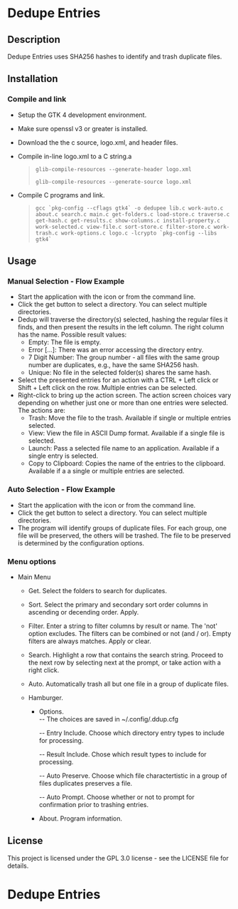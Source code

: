 # Dedupe Entries

## Description
Dedupe Entries uses SHA256 hashes to identify and trash duplicate files. 

## Installation

### Compile and link
- Setup the GTK 4 development environment.
- Make sure openssl v3 or greater is installed.
- Download the the c source, logo.xml, and header files.
- Compile in-line logo.xml to a C string.a
  >  `` glib-compile-resources --generate-header logo.xml ``
  >   
  >  `` glib-compile-resources --generate-source logo.xml ``

- Compile C programs and link.
  >  ``gcc `pkg-config --cflags gtk4` -o dedupee lib.c work-auto.c about.c search.c main.c get-folders.c load-store.c traverse.c get-hash.c get-results.c show-columns.c install-property.c work-selected.c view-file.c sort-store.c filter-store.c work-trash.c work-options.c logo.c -lcrypto `pkg-config --libs gtk4` ``

## Usage
### Manual Selection - Flow Example
- Start the application with the icon or from the command line.
- Click the get button to select a directory. You can select multiple directories.
- Dedup will traverse the directory(s) selected, hashing the regular files it finds, and then present the results in the left column. The right column has the name. Possible result values:
  - Empty: The file is empty.
  - Error [...]: There was an error accessing the directory entry.
  - 7 Digit Number: The group number - all files with the same group number are duplicates, e.g., have the same SHA256 hash.
  - Unique: No file in the selected folder(s) shares the same hash.
- Select the presented entries for an action with a CTRL + Left click or Shift + Left click on the row. Multiple entries can be selected.
- Right-click to bring up the action screen. The action screen choices vary depending on whether just one or more than one entries were selected. The actions are:
  - Trash: Move the file to the trash. Available if single or multiple entries selected. 
  - View: View the file in ASCII Dump format. Available if a single file is selected.
  - Launch: Pass a selected file name to an application. Available if a single entry is selected.
  - Copy to Clipboard: Copies the name of the entries to the clipboard. Available if a a single or multiple entries are selected.

### Auto Selection - Flow Example
- Start the application with the icon or from the command line.
- Click the get button to select a directory. You can select multiple directories.
- The program will identify groups of duplicate files.  For each group, one file will be preserved, the others will be trashed.  The file to be preserved is determined by the configuration options.  

### Menu options
- Main Menu
  - Get.  Select the folders to search for duplicates.
  - Sort.  Select the primary and secondary sort order columns in ascending or decending order.  Apply.
  - Filter.  Enter a string to filter columns by result or name.  The 'not' option excludes.  The filters can be combined or not (and / or). Empty filters are always matches. Apply or clear.
  - Search.  Highlight a row that contains the search string.  Proceed to the next row by selecting next at the prompt, or take action with a right click.   
  - Auto.  Automatically trash all but one file in a group of duplicate files.  

  - Hamburger.  
    - Options.  
        -- The choices are saved in ~/.config/.ddup.cfg        
        
        -- Entry Include. Choose which directory entry types to include for processing.     
        
        -- Result Include. Chose which result types to include for processing.

        -- Auto Preserve. Choose which file charactertistic in a group of files duplicates preserves a file.  
        
        -- Auto Prompt. Choose whether or not to prompt for confirmation prior to trashing entries.
    
    - About.  Program information.

## License
This project is licensed under the GPL 3.0  license - see the LICENSE file for details.
# Dedupe Entries
